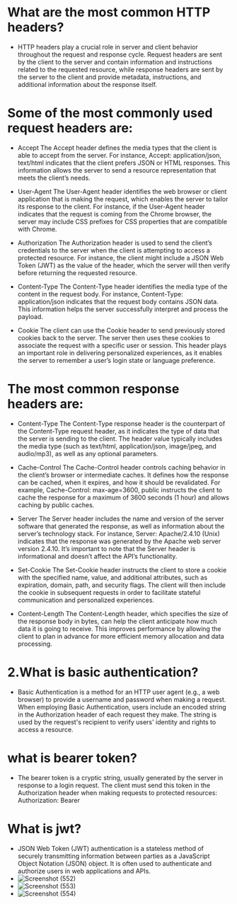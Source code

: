 # What are the most common HTTP headers?
* HTTP headers play a crucial role in server and client behavior throughout the request and response cycle. Request headers are sent by the client to the server and contain information and instructions related to the requested resource, while response headers are sent by the server to the client and provide metadata, instructions, and additional information about the response itself.

# Some of the most commonly used request headers are:

* Accept
The Accept header defines the media types that the client is able to accept from the server. For instance, Accept: application/json, text/html indicates that the client prefers JSON or HTML responses. This information allows the server to send a resource representation that meets the client’s needs.

* User-Agent
The User-Agent header identifies the web browser or client application that is making the request, which enables the server to tailor its response to the client. For instance, if the User-Agent header indicates that the request is coming from the Chrome browser, the server may include CSS prefixes for CSS properties that are compatible with Chrome.

* Authorization
The Authorization header is used to send the client’s credentials to the server when the client is attempting to access a protected resource. For instance, the client might include a JSON Web Token (JWT) as the value of the header, which the server will then verify before returning the requested resource.

* Content-Type
The Content-Type header identifies the media type of the content in the request body. For instance, Content-Type: application/json indicates that the request body contains JSON data. This information helps the server successfully interpret and process the payload.

* Cookie
The client can use the Cookie header to send previously stored cookies back to the server. The server then uses these cookies to associate the request with a specific user or session. This header plays an important role in delivering personalized experiences, as it enables the server to remember a user’s login state or language preference.

# The most common response headers are:

* Content-Type
The Content-Type response header is the counterpart of the Content-Type request header, as it indicates the type of data that the server is sending to the client. The header value typically includes the media type (such as text/html, application/json, image/jpeg, and audio/mp3), as well as any optional parameters.

* Cache-Control
The Cache-Control header controls caching behavior in the client’s browser or intermediate caches. It defines how the response can be cached, when it expires, and how it should be revalidated. For example, Cache-Control: max-age=3600, public instructs the client to cache the response for a maximum of 3600 seconds (1 hour) and allows caching by public caches.

* Server
The Server header includes the name and version of the server software that generated the response, as well as information about the server’s technology stack. For instance, Server: Apache/2.4.10 (Unix) indicates that the response was generated by the Apache web server version 2.4.10. It’s important to note that the Server header is informational and doesn’t affect the API’s functionality.

* Set-Cookie
The Set-Cookie header instructs the client to store a cookie with the specified name, value, and additional attributes, such as expiration, domain, path, and security flags. The client will then include the cookie in subsequent requests in order to facilitate stateful communication and personalized experiences.

* Content-Length
The Content-Length header, which specifies the size of the response body in bytes, can help the client anticipate how much data it is going to receive. This improves performance by allowing the client to plan in advance for more efficient memory allocation and data processing.
# 2.What is basic authentication?
* Basic Authentication is a method for an HTTP user agent (e.g., a web browser) to provide a username and password when making a request.
 When employing Basic Authentication, users include an encoded string in the Authorization header
 of each request they make. The string is used by the request's recipient to verify users' identity and rights to access a resource.
# what is bearer token?
* The bearer token is a cryptic string, usually generated by the server in response to a login request. The client must send this token in the Authorization header when making requests to protected resources: Authorization: Bearer <token>
# What is jwt?
* JSON Web Token (JWT) authentication is a stateless method of securely transmitting information between parties as a JavaScript Object Notation (JSON) object. It is often used to authenticate and authorize users in web applications and APIs.
* ![Screenshot (552)](https://github.com/Subhransupanda2000/servlet/assets/123824203/59bb9c2d-a6d8-4689-9815-53d2653b0800)
* ![Screenshot (553)](https://github.com/Subhransupanda2000/servlet/assets/123824203/8a148961-90fa-4d96-81a9-bf2b8ee4b87a)
* ![Screenshot (554)](https://github.com/Subhransupanda2000/servlet/assets/123824203/7b45a867-f526-4ecc-a63b-bbaa99d88483)





